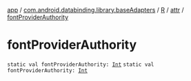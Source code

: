 [app](../../../index.md) / [com.android.databinding.library.baseAdapters](../../index.md) / [R](../index.md) / [attr](index.md) / [fontProviderAuthority](./font-provider-authority.md)

# fontProviderAuthority

`static val fontProviderAuthority: `[`Int`](https://kotlinlang.org/api/latest/jvm/stdlib/kotlin/-int/index.html)
`static val fontProviderAuthority: `[`Int`](https://kotlinlang.org/api/latest/jvm/stdlib/kotlin/-int/index.html)